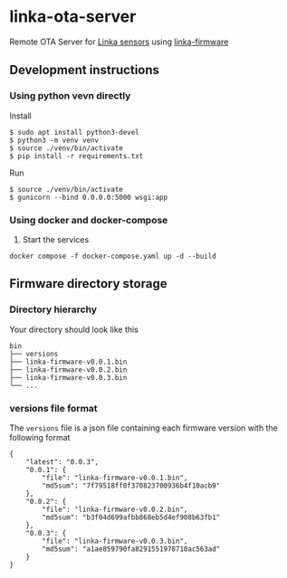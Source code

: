 # linka-ota-server

Remote OTA Server for [Linka sensors](https://github.com/melizeche/AireLibre/) using [linka-firmware](https://github.com/garyservin/linka-firmware)

## Development instructions
### Using python vevn directly
Install
```
$ sudo apt install python3-devel
$ python3 -m venv venv
$ source ./venv/bin/activate
$ pip install -r requirements.txt
```

Run
```
$ source ./venv/bin/activate
$ gunicorn --bind 0.0.0.0:5000 wsgi:app
```

### Using docker and docker-compose
1. Start the services
```
docker compose -f docker-compose.yaml up -d --build
```

## Firmware directory storage
### Directory hierarchy
Your directory should look like this
```
bin
├── versions
├── linka-firmware-v0.0.1.bin
├── linka-firmware-v0.0.2.bin
├── linka-firmware-v0.0.3.bin
└── ...
```
### versions file format
The `versions` file is a json file containing each firmware version with the following format
```
{
    "latest": "0.0.3",
    "0.0.1": {
        "file": "linka-firmware-v0.0.1.bin",
        "md5sum": "7f79518ff0f370823700936b4f10acb9"
    },
    "0.0.2": {
        "file": "linka-firmware-v0.0.2.bin",
        "md5sum": "b3f04d699afbb868eb5d4ef908b63fb1"
    },
    "0.0.3": {
        "file": "linka-firmware-v0.0.3.bin",
        "md5sum": "a1ae859790fa8291551978710ac563ad"
    }
}
```
